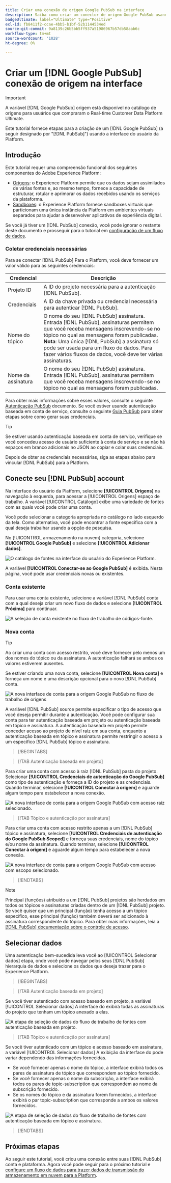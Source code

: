```yaml
---
title: Criar uma conexão de origem Google PubSub na interface
description: Saiba como criar um conector de origem Google PubSub usando a interface do usuário da Platform.
badgeUltimate: label="Ultimate" type="Positive"
exl-id: fb8411f2-ccae-4bb5-b1bf-52b1144534ed
source-git-commit: 9a8139c26b5bb5ff937a51986967b57db58aab6c
workflow-type: tm+mt
source-wordcount: '1028'
ht-degree: 0%

---
```


# Criar um [!DNL Google PubSub] conexão de origem na interface

>[!IMPORTANT]
>
>A variável [!DNL Google PubSub] origem está disponível no catálogo de origens para usuários que compraram o Real-time Customer Data Platform Ultimate.

Este tutorial fornece etapas para a criação de um [!DNL Google PubSub] (a seguir designado por &quot;[!DNL PubSub]&quot;) usando a interface do usuário da Platform.

## Introdução

Este tutorial requer uma compreensão funcional dos seguintes componentes do Adobe Experience Platform:

* [Origens](../../../../home.md): o Experience Platform permite que os dados sejam assimilados de várias fontes e, ao mesmo tempo, fornece a capacidade de estruturar, rotular e aprimorar os dados recebidos usando os serviços da plataforma.
* [Sandboxes](../../../../../sandboxes/home.md): o Experience Platform fornece sandboxes virtuais que particionam uma única instância da Platform em ambientes virtuais separados para ajudar a desenvolver aplicativos de experiência digital.

Se você já tiver um [!DNL PubSub] conexão, você pode ignorar o restante deste documento e prosseguir para o tutorial em [configuração de um fluxo de dados](../../dataflow/batch/cloud-storage.md).

### Coletar credenciais necessárias

Para se conectar [!DNL PubSub] Para o Platform, você deve fornecer um valor válido para as seguintes credenciais:

| Credencial | Descrição |
| ---------- | ----------- |
| Projeto  ID | A ID do projeto necessária para a autenticação [!DNL PubSub]. |
| Credenciais | A ID da chave privada ou credencial necessária para autenticar [!DNL PubSub]. |
| Nome do tópico | O nome do seu [!DNL PubSub] assinatura. Entrada [!DNL PubSub], assinaturas permitem que você receba mensagens inscrevendo-se no tópico no qual as mensagens foram publicadas. **Nota**: Uma única [!DNL PubSub] a assinatura só pode ser usada para um fluxo de dados. Para fazer vários fluxos de dados, você deve ter várias assinaturas. |
| Nome da assinatura | O nome do seu [!DNL PubSub] assinatura. Entrada [!DNL PubSub], assinaturas permitem que você receba mensagens inscrevendo-se no tópico no qual as mensagens foram publicadas. |

Para obter mais informações sobre esses valores, consulte o seguinte [Autenticação PubSub](https://cloud.google.com/pubsub/docs/authentication) documento. Se você estiver usando autenticação baseada em conta de serviço, consulte o seguinte [Guia PubSub](https://cloud.google.com/docs/authentication/production#create_service_account) para obter etapas sobre como gerar suas credenciais.

>[!TIP]
>
>Se estiver usando autenticação baseada em conta de serviço, verifique se você concedeu acesso de usuário suficiente à conta de serviço e se não há espaços em branco adicionais no JSON ao copiar e colar suas credenciais.

Depois de obter as credenciais necessárias, siga as etapas abaixo para vincular [!DNL PubSub] para a Platform.

## Conecte seu [!DNL PubSub] account

Na interface do usuário da Platform, selecione **[!UICONTROL Origens]** na navegação à esquerda, para acessar a [!UICONTROL Origens] espaço de trabalho. A variável [!UICONTROL Catálogo] exibe uma variedade de fontes com as quais você pode criar uma conta.

Você pode selecionar a categoria apropriada no catálogo no lado esquerdo da tela. Como alternativa, você pode encontrar a fonte específica com a qual deseja trabalhar usando a opção de pesquisa.

No [!UICONTROL armazenamento na nuvem] categoria, selecione **[!UICONTROL Google PubSub]** e selecione **[!UICONTROL Adicionar dados]**.

![O catálogo de fontes na interface do usuário do Experience Platform.](../../../../images/tutorials/create/google-pubsub/catalog.png)

A variável **[!UICONTROL Conectar-se ao Google PubSub]** é exibida. Nesta página, você pode usar credenciais novas ou existentes.

### Conta existente

Para usar uma conta existente, selecione a variável [!DNL PubSub] conta com a qual deseja criar um novo fluxo de dados e selecione **[!UICONTROL Próxima]** para continuar.

![A seleção de conta existente no fluxo de trabalho de códigos-fonte.](../../../../images/tutorials/create/google-pubsub/existing.png)

### Nova conta

>[!TIP]
>
>Ao criar uma conta com acesso restrito, você deve fornecer pelo menos um dos nomes do tópico ou da assinatura. A autenticação falhará se ambos os valores estiverem ausentes.

Se estiver criando uma nova conta, selecione **[!UICONTROL Nova conta]** e forneça um nome e uma descrição opcional para o novo [!DNL PubSub] conta.

![A nova interface de conta para a origem Google PubSub no fluxo de trabalho de origens](../../../../images/tutorials/create/google-pubsub/new.png)

A variável [!DNL PubSub] source permite especificar o tipo de acesso que você deseja permitir durante a autenticação. Você pode configurar sua conta para ter autenticação baseada em projeto ou autenticação baseada em tópico e assinatura. A autenticação baseada em projeto permite conceder acesso ao projeto de nível raiz em sua conta, enquanto a autenticação baseada em tópico e assinatura permite restringir o acesso a um específico [!DNL PubSub] tópico e assinatura.

>[!BEGINTABS]

>[!TAB Autenticação baseada em projeto]

Para criar uma conta com acesso à raiz [!DNL PubSub] pasta do projeto. Selecionar **[!UICONTROL Credenciais de autenticação do Google PubSub]** como tipo de autenticação e forneça a ID do projeto e as credenciais. Quando terminar, selecione **[!UICONTROL Conectar à origem]** e aguarde algum tempo para estabelecer a nova conexão.

![A nova interface de conta para a origem Google PubSub com acesso raiz selecionado.](../../../../images/tutorials/create/google-pubsub/root.png)

>[!TAB Tópico e autenticação por assinatura]

Para criar uma conta com acesso restrito apenas a um [!DNL PubSub] tópico e assinatura, selecione **[!UICONTROL Credenciais de autenticação do Google PubSub Scoped]** e forneça suas credenciais, nome do tópico e/ou nome da assinatura. Quando terminar, selecione **[!UICONTROL Conectar à origem]** e aguarde algum tempo para estabelecer a nova conexão.

![A nova interface de conta para a origem Google PubSub com acesso com escopo selecionado.](../../../../images/tutorials/create/google-pubsub/scoped.png)

>[!ENDTABS]

>[!NOTE]
>
>Principal (funções) atribuído a um [!DNL PubSub] projetos são herdados em todos os tópicos e assinaturas criadas dentro de um [!DNL PubSub] projeto. Se você quiser que um principal (função) tenha acesso a um tópico específico, esse principal (função) também deverá ser adicionado à assinatura correspondente do tópico. Para obter mais informações, leia a [[!DNL PubSub] documentação sobre o controle de acesso](<https://cloud.google.com/pubsub/docs/access-control>).

## Selecionar dados

Uma autenticação bem-sucedida leva você ao [!UICONTROL Selecionar dados] etapa, onde você pode navegar pelos seus [!DNL PubSub] hierarquia de dados e selecione os dados que deseja trazer para o Experience Platform.

>[!BEGINTABS]

>[!TAB Autenticação baseada em projeto]

Se você tiver autenticado com acesso baseado em projeto, a variável [!UICONTROL Selecionar dados] A interface do exibirá todas as assinaturas do projeto que tenham um tópico anexado a elas.

![A etapa de seleção de dados do fluxo de trabalho de fontes com autenticação baseada em projeto.](../../../../images/tutorials/create/google-pubsub/root-folders.png)

>[!TAB Tópico e autenticação por assinatura]

Se você tiver autenticado com um tópico e acesso baseado em assinatura, a variável [!UICONTROL Selecionar dados] A exibição da interface do pode variar dependendo das informações fornecidas.

* Se você fornecer apenas o nome do tópico, a interface exibirá todos os pares de assinatura de tópico que correspondem ao tópico fornecido.
* Se você fornecer apenas o nome da subscrição, a interface exibirá todos os pares de topic-subscription que correspondem ao nome da subscrição fornecido.
* Se os nomes do tópico e da assinatura forem fornecidos, a interface exibirá o par topic-subscription que corresponde a ambos os valores fornecidos.

![A etapa de seleção de dados do fluxo de trabalho de fontes com autenticação baseada em tópico e assinatura.](../../../../images/tutorials/create/google-pubsub/scoped-folders.png)

>[!ENDTABS]

## Próximas etapas

Ao seguir este tutorial, você criou uma conexão entre suas [!DNL PubSub] conta e plataforma. Agora você pode seguir para o próximo tutorial e [configure um fluxo de dados para trazer dados de transmissão do armazenamento em nuvem para a Platform](../../dataflow/streaming/cloud-storage-streaming.md).
